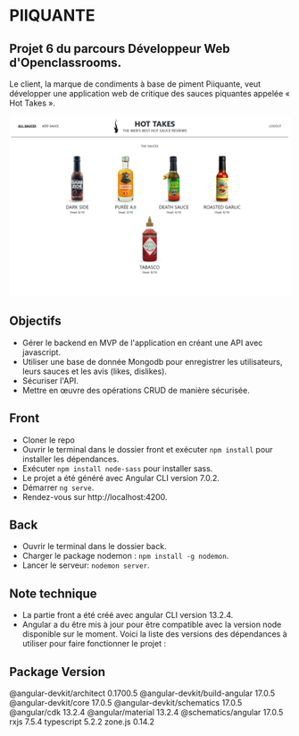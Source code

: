 # PIIQUANTE

## Projet 6 du parcours Développeur Web d'Openclassrooms.

Le client, la marque de condiments à base de piment Piiquante, veut développer une application web de critique des sauces piquantes appelée « Hot Takes ».

![Image du site](back/images/sample.png)

## Objectifs

- Gérer le backend en MVP de l'application en créant une API avec javascript.
- Utiliser une base de donnée Mongodb pour enregistrer les utilisateurs, leurs sauces et les avis (likes, dislikes).
- Sécuriser l'API.
- Mettre en œuvre des opérations CRUD de manière sécurisée.

## Front

- Cloner le repo
- Ouvrir le terminal dans le dossier front et exécuter `npm install` pour installer les dépendances.
- Exécuter `npm install node-sass` pour installer sass.
- Le projet a été généré avec Angular CLI version 7.0.2.
- Démarrer `ng serve`.
- Rendez-vous sur http://localhost:4200.

## Back

- Ouvrir le terminal dans le dossier back.
- Charger le package nodemon : `npm install -g nodemon`.
- Lancer le serveur: `nodemon server`.

## Note technique

- La partie front a été créé avec angular CLI version 13.2.4. 
- Angular a du être mis à jour pour être compatible avec la version node disponible sur le moment. Voici la liste des versions des dépendances à utiliser pour faire fonctionner le projet :

Package                         Version
---------------------------------------------------------
@angular-devkit/architect       0.1700.5
@angular-devkit/build-angular   17.0.5
@angular-devkit/core            17.0.5
@angular-devkit/schematics      17.0.5
@angular/cdk                    13.2.4
@angular/material               13.2.4
@schematics/angular             17.0.5
rxjs                            7.5.4
typescript                      5.2.2
zone.js                         0.14.2
